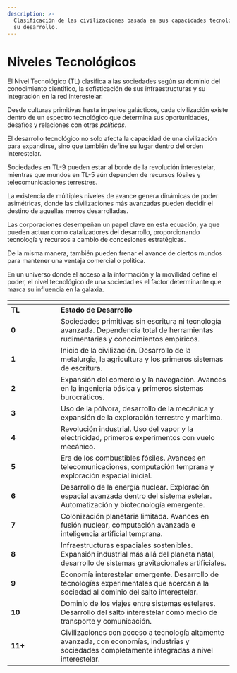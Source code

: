 ```yaml
---
description: >-
  Clasificación de las civilizaciones basada en sus capacidades tecnológicas y
  su desarrollo.
---
```


# Niveles Tecnológicos

El Nivel Tecnológico (TL) clasifica a las sociedades según su dominio del conocimiento científico, la sofisticación de sus infraestructuras y su integración en la red interestelar.

Desde culturas primitivas hasta imperios galácticos, cada civilización existe dentro de un espectro tecnológico que determina sus oportunidades, desafíos y relaciones con otras _políticas_.

El desarrollo tecnológico no solo afecta la capacidad de una civilización para expandirse, sino que también define su lugar dentro del orden interestelar.

Sociedades en TL-9 pueden estar al borde de la revolución interestelar, mientras que mundos en TL-5 aún dependen de recursos fósiles y telecomunicaciones terrestres.

La existencia de múltiples niveles de avance genera dinámicas de poder asimétricas, donde las civilizaciones más avanzadas pueden decidir el destino de aquellas menos desarrolladas.

Las corporaciones desempeñan un papel clave en esta ecuación, ya que pueden actuar como catalizadores del desarrollo, proporcionando tecnología y recursos a cambio de concesiones estratégicas.

De la misma manera, también pueden frenar el avance de ciertos mundos para mantener una ventaja comercial o política.

En un universo donde el acceso a la información y la movilidad define el poder, el nivel tecnológico de una sociedad es el factor determinante que marca su influencia en la galaxia.

<table data-header-hidden><thead><tr><th width="97"></th><th></th></tr></thead><tbody><tr><td><strong>TL</strong></td><td><strong>Estado de Desarrollo</strong></td></tr><tr><td><strong>0</strong></td><td>Sociedades primitivas sin escritura ni tecnología avanzada. Dependencia total de herramientas rudimentarias y conocimientos empíricos.</td></tr><tr><td><strong>1</strong></td><td>Inicio de la civilización. Desarrollo de la metalurgia, la agricultura y los primeros sistemas de escritura.</td></tr><tr><td><strong>2</strong></td><td>Expansión del comercio y la navegación. Avances en la ingeniería básica y primeros sistemas burocráticos.</td></tr><tr><td><strong>3</strong></td><td>Uso de la pólvora, desarrollo de la mecánica y expansión de la exploración terrestre y marítima.</td></tr><tr><td><strong>4</strong></td><td>Revolución industrial. Uso del vapor y la electricidad, primeros experimentos con vuelo mecánico.</td></tr><tr><td><strong>5</strong></td><td>Era de los combustibles fósiles. Avances en telecomunicaciones, computación temprana y exploración espacial inicial.</td></tr><tr><td><strong>6</strong></td><td>Desarrollo de la energía nuclear. Exploración espacial avanzada dentro del sistema estelar. Automatización y biotecnología emergente.</td></tr><tr><td><strong>7</strong></td><td>Colonización planetaria limitada. Avances en fusión nuclear, computación avanzada e inteligencia artificial temprana.</td></tr><tr><td><strong>8</strong></td><td>Infraestructuras espaciales sostenibles. Expansión industrial más allá del planeta natal, desarrollo de sistemas gravitacionales artificiales.</td></tr><tr><td><strong>9</strong></td><td>Economía interestelar emergente. Desarrollo de tecnologías experimentales que acercan a la sociedad al dominio del salto interestelar.</td></tr><tr><td><strong>10</strong></td><td>Dominio de los viajes entre sistemas estelares. Desarrollo del salto interestelar como medio de transporte y comunicación.</td></tr><tr><td><strong>11+</strong></td><td>Civilizaciones con acceso a tecnología altamente avanzada, con economías, industrias y sociedades completamente integradas a nivel interestelar.</td></tr></tbody></table>
